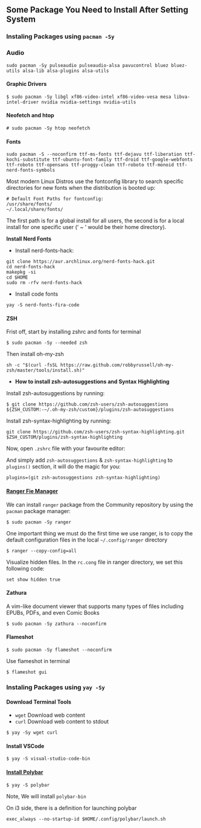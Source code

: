 ## Some Package You Need to Install After Setting System

### Instaling Packages using `pacman -Sy`

### Audio

```
sudo pacman -Sy pulseaudio pulseaudio-alsa pavucontrol bluez bluez-utils alsa-lib alsa-plugins alsa-utils
```
#### Graphic Drivers

```
$ sudo pacman -Sy libgl xf86-video-intel xf86-video-vesa mesa libva-intel-driver nvidia nvidia-settings nvidia-utils
```
#### Neofetch and htop

```
# sudo pacman -Sy htop neofetch
```

#### Fonts

```
sudo pacman -S --noconfirm ttf-ms-fonts ttf-dejavu ttf-liberation ttf-kochi-substitute ttf-ubuntu-font-family ttf-droid ttf-google-webfonts ttf-roboto ttf-opensans ttf-proggy-clean ttf-roboto ttf-monoid ttf-nerd-fonts-symbols
```
Most modern Linux Distros use the fontconfig library to search specific directories for new fonts when the distribution is booted up:

```
# Default Font Paths for fontconfig:
/usr/share/fonts/
~/.local/share/fonts/
```
The first path is for a global install for all users, the second is for a local install for one specific user (‘ ~ ‘ would be their home directory).

**Install Nerd Fonts** 

- Install nerd-fonts-hack:

```
git clone https://aur.archlinux.org/nerd-fonts-hack.git
cd nerd-fonts-hack
makepkg -si
cd $HOME
sudo rm -rfv nerd-fonts-hack
```
- Install code fonts

```
yay -S nerd-fonts-fira-code
```
#### ZSH

Frist off, start by installing zshrc and fonts for terminal

```
$ sudo pacman -Sy --needed zsh
```
Then install oh-my-zsh
```
sh -c "$(curl -fsSL https://raw.github.com/robbyrussell/oh-my-zsh/master/tools/install.sh)"
```
- **How to install zsh-autosuggestions and Syntax Highlighting**

Install zsh-autosuggestions by running:

``` 
$ git clone https://github.com/zsh-users/zsh-autosuggestions ${ZSH_CUSTOM:-~/.oh-my-zsh/custom}/plugins/zsh-autosuggestions
```
Install zsh-syntax-highlighting by running:

```
git clone https://github.com/zsh-users/zsh-syntax-highlighting.git $ZSH_CUSTOM/plugins/zsh-syntax-highlighting
```
Now, open `.zshrc` file with your favourite editor:

And simply add `zsh-autosuggestions` & `zsh-syntax-highlighting` to `plugins()` section, it will do the magic for you:

```
plugins=(git zsh-autosuggestions zsh-syntax-highlighting)
```
#### [Ranger Fie Manager](https://linuxconfig.org/introduction-to-ranger-file-manager)

We can install `ranger` package from the Community repository by using the `pacman` package manager:

```
$ sudo pacman -Sy ranger
```
One important thing we must do the first time we use ranger, is to copy the default configuration files in the local `~/.config/ranger` directory

```
$ ranger --copy-config=all
```
Visualize hidden files. In the `rc.cong` file in ranger directory, we set this following code:

```
set show hidden true
```
#### Zathura

A vim-like document viewer that supports many types of files including EPUBs, PDFs, and even Comic Books

```
$ sudo pacman -Sy zathura --noconfirm
```
#### Flameshot

```
$ sudo pacman -Sy flameshot --noconfirm
```

Use flameshot in terminal

```
$ flameshot gui
```

### Instaling Packages using `yay -Sy`

#### Download Terminal Tools

- `wget` Download web content
- `curl` Download web content to stdout

``` 
$ yay -Sy wget curl
```
#### Install VSCode

```
$ yay -S visual-studio-code-bin
```
#### [Install Polybar](https://computingforgeeks.com/install-polybar-status-bar-on-fedora/)

```
$ yay -S polybar
```
Note, We will install `polybar-bin`

On i3 side, there is a definition for launching polybar

```
exec_always --no-startup-id $HOME/.config/polybar/launch.sh
```

